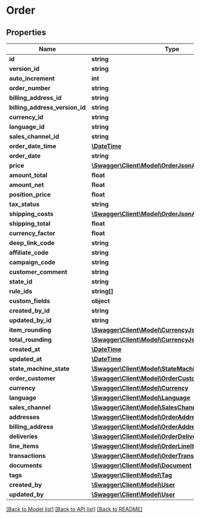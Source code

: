 # Order

## Properties
Name | Type | Description | Notes
------------ | ------------- | ------------- | -------------
**id** | **string** |  | [optional] 
**version_id** | **string** |  | [optional] 
**auto_increment** | **int** |  | [optional] 
**order_number** | **string** |  | [optional] 
**billing_address_id** | **string** |  | 
**billing_address_version_id** | **string** |  | [optional] 
**currency_id** | **string** |  | 
**language_id** | **string** |  | 
**sales_channel_id** | **string** |  | 
**order_date_time** | [**\DateTime**](\DateTime.md) |  | 
**order_date** | **string** |  | [optional] 
**price** | [**\Swagger\Client\Model\OrderJsonApiPrice**](OrderJsonApiPrice.md) |  | [optional] 
**amount_total** | **float** |  | [optional] 
**amount_net** | **float** |  | [optional] 
**position_price** | **float** |  | [optional] 
**tax_status** | **string** |  | [optional] 
**shipping_costs** | [**\Swagger\Client\Model\OrderJsonApiShippingCosts**](OrderJsonApiShippingCosts.md) |  | [optional] 
**shipping_total** | **float** |  | [optional] 
**currency_factor** | **float** |  | 
**deep_link_code** | **string** |  | [optional] 
**affiliate_code** | **string** |  | [optional] 
**campaign_code** | **string** |  | [optional] 
**customer_comment** | **string** |  | [optional] 
**state_id** | **string** |  | 
**rule_ids** | **string[]** |  | [optional] 
**custom_fields** | **object** |  | [optional] 
**created_by_id** | **string** |  | [optional] 
**updated_by_id** | **string** |  | [optional] 
**item_rounding** | [**\Swagger\Client\Model\CurrencyJsonApiItemRounding**](CurrencyJsonApiItemRounding.md) |  | [optional] 
**total_rounding** | [**\Swagger\Client\Model\CurrencyJsonApiItemRounding**](CurrencyJsonApiItemRounding.md) |  | [optional] 
**created_at** | [**\DateTime**](\DateTime.md) |  | 
**updated_at** | [**\DateTime**](\DateTime.md) |  | [optional] 
**state_machine_state** | [**\Swagger\Client\Model\StateMachineState**](StateMachineState.md) |  | [optional] 
**order_customer** | [**\Swagger\Client\Model\OrderCustomer**](OrderCustomer.md) |  | [optional] 
**currency** | [**\Swagger\Client\Model\Currency**](Currency.md) |  | [optional] 
**language** | [**\Swagger\Client\Model\Language**](Language.md) |  | [optional] 
**sales_channel** | [**\Swagger\Client\Model\SalesChannel**](SalesChannel.md) |  | [optional] 
**addresses** | [**\Swagger\Client\Model\OrderAddress**](OrderAddress.md) |  | [optional] 
**billing_address** | [**\Swagger\Client\Model\OrderAddress**](OrderAddress.md) |  | [optional] 
**deliveries** | [**\Swagger\Client\Model\OrderDelivery**](OrderDelivery.md) |  | [optional] 
**line_items** | [**\Swagger\Client\Model\OrderLineItem**](OrderLineItem.md) |  | [optional] 
**transactions** | [**\Swagger\Client\Model\OrderTransaction**](OrderTransaction.md) |  | [optional] 
**documents** | [**\Swagger\Client\Model\Document**](Document.md) |  | [optional] 
**tags** | [**\Swagger\Client\Model\Tag**](Tag.md) |  | [optional] 
**created_by** | [**\Swagger\Client\Model\User**](User.md) |  | [optional] 
**updated_by** | [**\Swagger\Client\Model\User**](User.md) |  | [optional] 

[[Back to Model list]](../../README.md#documentation-for-models) [[Back to API list]](../../README.md#documentation-for-api-endpoints) [[Back to README]](../../README.md)

